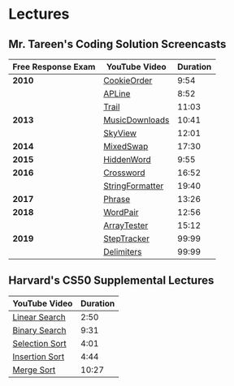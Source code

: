 # Lectures

## Mr. Tareen's Coding Solution Screencasts

Free Response Exam | YouTube Video | Duration
------------------ | ------------- | --------
**2010**           | [CookieOrder](https://www.youtube.com/watch?v=euL7DW7tlKA)     | 9:54
                   | [APLine](https://www.youtube.com/watch?v=L6-jGSL-V9g)          | 8:52
                   | [Trail](https://www.youtube.com/watch?v=6MxoekBdOe4)           | 11:03
**2013**           | [MusicDownloads](https://www.youtube.com/watch?v=oNPLIuDbFiU)  | 10:41
                   | [SkyView](https://www.youtube.com/watch?v=rf77BTbzvCI)         | 12:01
**2014**           | [MixedSwap](https://www.youtube.com/watch?v=Xl3ui2VJpsQ)       | 17:30
**2015**           | [HiddenWord](https://www.youtube.com/watch?v=gFmnQjlh_zM)      | 9:55
**2016**           | [Crossword](https://www.youtube.com/watch?v=R1G7OMJITqE)       | 16:52
                   | [StringFormatter](https://www.youtube.com/watch?v=lzzJQO1nIek) | 19:40
**2017**           | [Phrase](https://www.youtube.com/watch?v=WZYY6VW7HCI)          | 13:26
**2018**           | [WordPair](https://www.youtube.com/watch?v=OrDFg9zp5Sw)        | 12:56
                   | [ArrayTester](https://www.youtube.com/watch?v=FE0GmwNWI-Y)     | 15:12
**2019**           | [StepTracker](https://www.youtube.com/watch?v=)                | 99:99
                   | [Delimiters](https://www.youtube.com/watch?v=)                 | 99:99

## Harvard's CS50 Supplemental Lectures

YouTube Video | Duration
------------- | --------
[Linear Search](https://www.youtube.com/watch?v=TwsgCHYmbbA&list=PLhQjrBD2T381k8ul4WQ8SQ165XqY149WW&index=34&t=0s)  | 2:50
[Binary Search](https://www.youtube.com/watch?v=T98PIp4omUA&list=PLhQjrBD2T381k8ul4WQ8SQ165XqY149WW&index=6&t=0s)   | 9:31
[Selection Sort](https://www.youtube.com/watch?v=3hH8kTHFw2A&list=PLhQjrBD2T381k8ul4WQ8SQ165XqY149WW&index=44&t=0s) | 4:01
[Insertion Sort](https://www.youtube.com/watch?v=O0VbBkUvriI&list=PLhQjrBD2T381k8ul4WQ8SQ165XqY149WW&index=30&t=0s) | 4:44
[Merge Sort](https://www.youtube.com/watch?v=Ns7tGNbtvV4&list=PLhQjrBD2T381k8ul4WQ8SQ165XqY149WW&index=37&t=0s)     | 10:27

